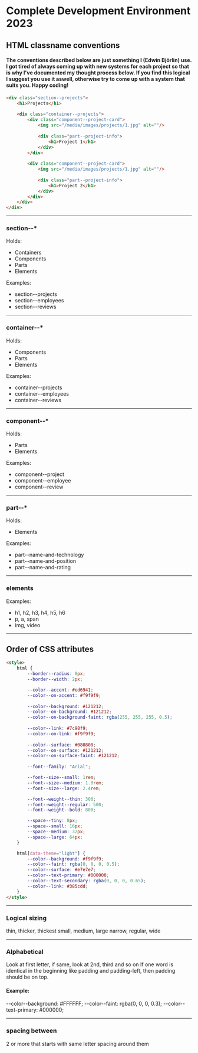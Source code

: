 # Complete Development Environment 2023

## HTML classname conventions

#### The conventions described below are just something I (Edwin Björlin) use. I got tired of always coming up with new systems for each project so that is why I've documented my thought process below. If you find this logical I suggest you use it aswell, otherwise try to come up with a system that suits you. Happy coding!
```HTML
<div class="section--projects">
    <h1>Projects</h1>
    
    <div class="container--projects">
        <div class="component--project-card">
            <img src="/media/images/projects/1.jpg" alt=""/>
            
            <div class="part--project-info">
                <h1>Project 1</h1>
            </div>
        </div>
        
        <div class="component--project-card">
            <img src="/media/images/projects/1.jpg" alt=""/>
            
            <div class="part--project-info">
                <h1>Project 2</h1>
            </div>
        </div>
    </div>
</div>
```

---

### section--*
Holds:
- Containers
- Components
- Parts
- Elements

Examples:
- section--projects
- section--employees
- section--reviews

---

### container--*
Holds:
- Components
- Parts
- Elements

Examples:
- container--projects
- container--employees
- container--reviews

---

### component--*
Holds:
- Parts
- Elements

Examples:
- component--project
- component--employee
- component--review

---

### part--*
Holds:
- Elements

Examples:
- part--name-and-technology
- part--name-and-position
- part--name-and-rating

---

### elements
Examples:
- h1, h2, h3, h4, h5, h6
- p, a, span
- img, video

---

## Order of CSS attributes

```HTML
<style>
    html {
        --border--radius: 8px;
        --border--width: 2px;

        --color--accent: #ed6941;
        --color--on-accent: #f9f9f9;
    
        --color--background: #121212;
        --color--on-background: #121212;
        --color--on-background-faint: rgba(255, 255, 255, 0.5);
    
        --color--link: #7c98f9;
        --color--on-link: #f9f9f9;
    
        --color--surface: #080808;
        --color--on-surface: #121212;
        --color--on-surface-faint: #121212;
    
        --font--family: "Arial";

        --font--size--small: 1rem;
        --font--size--medium: 1.8rem;
        --font--size--large: 2.4rem;

        --font--weight--thin: 300;
        --font--weight--regular: 500;
        --font--weight--bold: 800;

        --space--tiny: 8px;
        --space--small: 16px;
        --space--medium: 32px;
        --space--large: 64px;
    }

    html[data-theme="light"] {
        --color--background: #f9f9f9;
        --color--faint: rgba(0, 0, 0, 0.5);
        --color--surface: #e7e7e7;
        --color--text-primary: #000000;
        --color--text-secondary: rgba(0, 0, 0, 0.65);
        --color--link: #385cdd;
    }
</style>
```

---

### Logical sizing
thin, thicker, thickest
small, medium, large
narrow, regular, wide

---

### Alphabetical
Look at first letter, if same, look at 2nd, third and so on
If one word is identical in the beginning like padding and padding-left, then padding should be on top.

#### Example:
--color--background: #FFFFFF;
--color--faint: rgba(0, 0, 0, 0.3);
--color--text-primary: #000000;

---

### spacing between
2 or more that starts with same letter spacing around them
